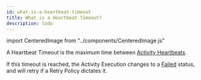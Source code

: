 ```yaml
---
id: what-is-a-heartbeat-timeout
title: What is a Heartbeat Timeout?
description: todo
---
```


import CenteredImage from "../components/CenteredImage.js"

A Heartbeat Timeout is the maximum time between [Activity Heartbeats](/docs/content/what-is-an-activity-heartbeat).

<CenteredImage
imagePath="/diagrams/heartbeat-timeout.svg"
imageSize="100"
title="Heartbeat Timeout periods"
/>

If this timeout is reached, the Activity Execution changes to a [Failed](#) status, and will retry if a Retry Policy dictates it.
